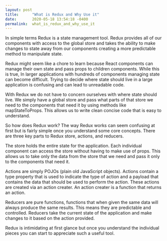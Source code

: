 ```yaml
---
layout: post
title:      "What is Redux and Why Use it"
date:       2020-05-18 13:54:18 -0400
permalink:  what_is_redux_and_why_use_it
---
```


In simple terms Redux is a state management tool. Redux provides all of our components with access to the global store and takes the ability to make changes to state away from our components creating a more predictable method to manipulate state. 

Redux might seem like a chore to learn because React components can manage their own state and pass props to children components. While this is true, In larger applications with hundreds of components managing state can become difficult. Trying to decide where state should live in a large application is confusing and can lead to unreadable code. 

With Redux we do not have to concern ourselves with where state should live. We simply have a global store and pass what parts of that store we need to the components that need it by using methods like mapStateToProps. This allows us to write clean concise code that is easy to understand. 

So how does Redux work? The way Redux works can seem confusing at first but is fairly simple once you understand some core concepts. There are three key parts to Redux store, actions, and reducers. 

The store holds the entire state for the application. Each individual component can access the store without having to make use of props. This allows us to take only the data from the store that we need and pass it only to the components that need it. 

Actions are simply POJOs (plain old JavaScript objects). Actions contain a type property that is used to indicate the type of action and a payload that contains the data that should be used to perform the action. These actions are created via an action creater. An action creater is a function that returns an action. 

Reducers are pure functions, functions that when given the same data will always produce the same results. This means they are predictable and controlled. Reducers take the current state of the application and make changes to it based on the action provided. 

Redux is intimidating at first glance but once you understand the individual pieces you can start to appreciate such a useful tool. 
